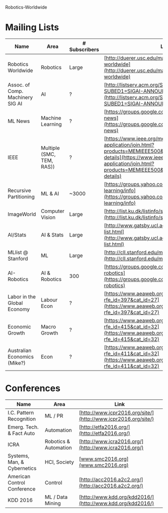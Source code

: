 Robotics-Worldwide


# Mailing Lists

| Name | Area | # Subscribers | Link |
|---|---|---|---|
| Robotics Worldwide | Robotics | Large | [http://duerer.usc.edu/mailman/listinfo.cgi/robotics-worldwide](http://duerer.usc.edu/mailman/listinfo.cgi/robotics-worldwide) |
| Assoc. of Comp. Machinery SIG AI | AI | ? | [http://listserv.acm.org/SCRIPTS/WA-ACMLPX.CGI?SUBED1=SIGAI-ANNOUNCE&A=1](http://listserv.acm.org/SCRIPTS/WA-ACMLPX.CGI?SUBED1=SIGAI-ANNOUNCE&A=1)
| ML News | Machine Learning | ? | [https://groups.google.com/forum/#!forum/ml-news](https://groups.google.com/forum/#!forum/ml-news) |
| IEEE | Multiple (SMC, TEM, RAS)) | ? | [https://www.ieee.org/membership-application/join.html?products=MEMIEEE500&grade=Student&#fm-details](https://www.ieee.org/membership-application/join.html?products=MEMIEEE500&grade=Student&#fm-details) |
| Recursive Partitioning | ML & AI | ~3000 | [https://groups.yahoo.com/neo/groups/machine-learning/info](https://groups.yahoo.com/neo/groups/machine-learning/info) |
| ImageWorld | Computer Vision | Large | [http://list.ku.dk/listinfo/sci-diku-imageworld](http://list.ku.dk/listinfo/sci-diku-imageworld) |
| AI/Stats | AI & Stats | Large | [http://www.gatsby.ucl.ac.uk/aistats/mailing-list.html](http://www.gatsby.ucl.ac.uk/aistats/mailing-list.html) |
| MLlist @ Stanford | ML | Large | [http://cll.stanford.edu/mllist/](http://cll.stanford.edu/mllist/) |
| AI-Robotics | AI & Robotics | 300 | [https://groups.google.com/forum/#!forum/ai-robotics](https://groups.google.com/forum/#!forum/ai-robotics) |
| Labor in the Global Economy | Labour Econ | ? | [https://www.aeaweb.org/rfe/showRes.php?rfe_id=397&cat_id=27](https://www.aeaweb.org/rfe/showRes.php?rfe_id=397&cat_id=27) |
| Economic Growth | Macro Growth | ? | [https://www.aeaweb.org/rfe/showRes.php?rfe_id=415&cat_id=32](https://www.aeaweb.org/rfe/showRes.php?rfe_id=415&cat_id=32) |
| Australian Economics (Mike?) | Econ | ? | [https://www.aeaweb.org/rfe/showRes.php?rfe_id=411&cat_id=32](https://www.aeaweb.org/rfe/showRes.php?rfe_id=411&cat_id=32) |





# Conferences

| Name | Area | Link |
|---|---|---|
| I.C. Pattern Recognition | ML / PR | [http://www.icpr2016.org/site/](http://www.icpr2016.org/site/) |
| Emerg. Tech. & Fact Auto | Automation | [http://etfa2016.org/](http://etfa2016.org/) |
| ICRA | Robotics & Automation | [http://www.icra2016.org/](http://www.icra2016.org/) |
| Systems, Man, & Cybernetics | HCI, Society | [www.smc2016.org](www.smc2016.org) |
| American Control Conference | Control | [http://acc2016.a2c2.org/](http://acc2016.a2c2.org/) |
| KDD 2016 | ML / Data Mining | [http://www.kdd.org/kdd2016/](http://www.kdd.org/kdd2016/) |